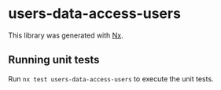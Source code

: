 # users-data-access-users

This library was generated with [Nx](https://nx.dev).

## Running unit tests

Run `nx test users-data-access-users` to execute the unit tests.
